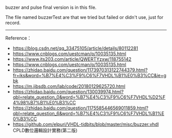 buzzer and pulse final version is in this file.

The file named buzzerTest are that we tried but failed or didn't use, just for record.

---------------------
Reference：

* <https://blog.csdn.net/qq_33475105/article/details/80112281>
* <https://www.cnblogs.com/uestcman/p/10035135.html>
* <https://www.its203.com/article/QWERTYzxw/118755142>
* <https://www.cnblogs.com/uestcman/p/10035135.html>
* <https://zhidao.baidu.com/question/1173970313122744379.html?fr=iks&word=%B7%E4%C3%F9%C6%F7VHDL%B1%E0%B3%CC&ie=gbk>
* <https://m.jibsdb.com/lab/code/20180129625720.html>
* <https://zhidao.baidu.com/question/130039974.html?qbl=relate_question_0&word=%B7%E4%C3%F9%C6%F7VHDL%D2%F4%98%B7%B1%E0%B3%CC>
* <https://zhidao.baidu.com/question/1175585446569011859.html?qbl=relate_question_6&word=%B7%E4%C3%F9%C6%F7VHDL%B1%E0%B3%CC>
* <https://github.com/elpuri/VHDL-tidbits/blob/master/misc/buzzer.vhdl>
CPLD數位邏輯設計實務(第二版)
